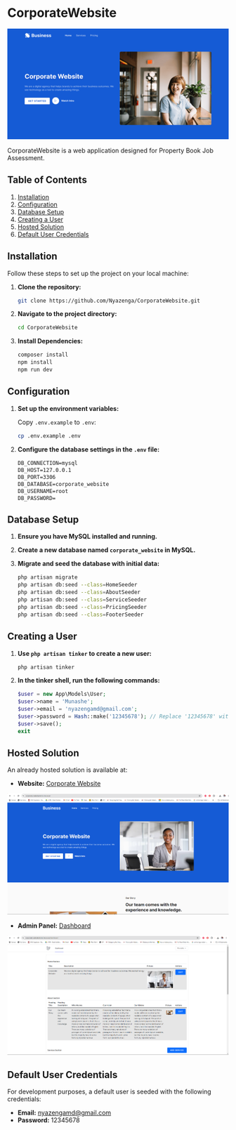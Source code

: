 # CorporateWebsite

![Project Logo](./logo.png)

CorporateWebsite is a web application designed for Property Book Job Assessment.

## Table of Contents
1. [Installation](#installation)
2. [Configuration](#configuration)
3. [Database Setup](#database-setup)
4. [Creating a User](#creating-a-user)
5. [Hosted Solution](#hosted-solution)
6. [Default User Credentials](#default-user-credentials)

## Installation

Follow these steps to set up the project on your local machine:

1. **Clone the repository:**
    ```bash
    git clone https://github.com/Nyazenga/CorporateWebsite.git
    ```

2. **Navigate to the project directory:**
    ```bash
    cd CorporateWebsite
    ```

3. **Install Dependencies:**
    ```bash
    composer install
    npm install
    npm run dev
    ```

## Configuration

1. **Set up the environment variables:**

    Copy `.env.example` to `.env`:
    ```bash
    cp .env.example .env
    ```

2. **Configure the database settings in the `.env` file:**
    ```
    DB_CONNECTION=mysql
    DB_HOST=127.0.0.1
    DB_PORT=3306
    DB_DATABASE=corporate_website
    DB_USERNAME=root
    DB_PASSWORD=
    ```

## Database Setup

1. **Ensure you have MySQL installed and running.**

2. **Create a new database named `corporate_website` in MySQL.**

3. **Migrate and seed the database with initial data:**
    ```bash
    php artisan migrate
    php artisan db:seed --class=HomeSeeder
    php artisan db:seed --class=AboutSeeder
    php artisan db:seed --class=ServiceSeeder
    php artisan db:seed --class=PricingSeeder
    php artisan db:seed --class=FooterSeeder
    ```

## Creating a User

1. **Use `php artisan tinker` to create a new user:**
    ```bash
    php artisan tinker
    ```

2. **In the tinker shell, run the following commands:**
    ```php
    $user = new App\Models\User;
    $user->name = 'Munashe';
    $user->email = 'nyazengamd@gmail.com';
    $user->password = Hash::make('12345678'); // Replace '12345678' with your desired password
    $user->save();
    exit
    ```

## Hosted Solution

An already hosted solution is available at:

- **Website:** [Corporate Website](https://corporate-website.tronix-inc.co.zw/)

![Admin Panel Screenshot](./corporate-website.png)

- **Admin Panel:** [Dashboard](https://corporate-website.tronix-inc.co.zw/dashboard)

![Admin Panel Screenshot](./admin-panel-screenshot.png)

## Default User Credentials

For development purposes, a default user is seeded with the following credentials:

- **Email:** nyazengamd@gmail.com
- **Password:** 12345678

